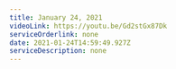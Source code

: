 ```yaml
---
title: January 24, 2021
videoLink: https://youtu.be/Gd2stGx87Dk
serviceOrderlink: none
date: 2021-01-24T14:59:49.927Z
serviceDescription: none
---
```

